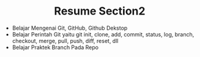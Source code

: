 <h1 align = "center"><b>Resume Section2</b></h1>

<ul>
    <li>Belajar Mengenai Git, GitHub, Github Dekstop</li>
    <li>Belajar Perintah Git yaitu git init, clone, add, commit, status, log, branch, checkout, merge, pull, push, diff, reset, dll</li>
    <li>Belajar Praktek Branch Pada Repo</li>
</ul>